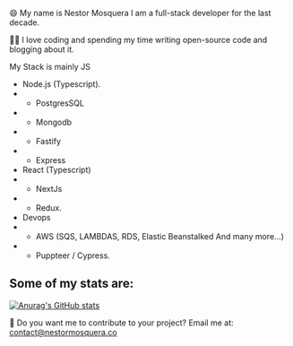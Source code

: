 😄 My name is Nestor Mosquera I am a full-stack developer for the last decade.

🙏🏻 I love coding and spending my time writing open-source code and blogging about it.

My Stack is mainly JS

- Node.js (Typescript).
- - PostgresSQL
- - Mongodb
- - Fastify
- - Express
- React (Typescript)
- - NextJs
- - Redux.
- Devops
- - AWS (SQS, LAMBDAS, RDS, Elastic Beanstalked And many more...)
- - Puppteer / Cypress.

## Some of my stats are:
[![Anurag's GitHub stats](https://github-readme-stats.vercel.app/api?username=NestorMosqueraBlandon)](https://github.com/NestorMosqueraBlandon/github-readme-stats)


👋 Do you want me to contribute to your project? Email me at: contact@nestormosquera.co
